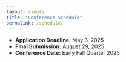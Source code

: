 ```yaml
---
layout: single
title: "Conference Schedule"
permalink: /schedule/
---
```

- **Application Deadline:** May 3, 2025
- **Final Submission:** August 29, 2025
- **Conference Date:** Early Fall Quarter 2025
